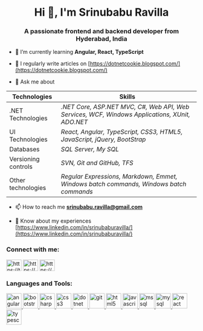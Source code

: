 <h1 align="center">Hi 👋, I'm Srinubabu Ravilla</h1>
<h3 align="center">A passionate frontend and backend developer from Hyderabad, India</h3>

- 🌱 I’m currently learning **Angular, React, TypeScript**

- 📝 I regularly write articles on [https://dotnetcookie.blogspot.com/](https://dotnetcookie.blogspot.com/)

- 💬 Ask me about 

|Technologies|Skills|
|--|--|
|.NET Technologies|_.NET Core, ASP.NET MVC, C#, Web API, Web Services, WCF, Windows Applications, XUnit, ADO.NET_|
|UI Technologies|_React, Angular, TypeScript, CSS3, HTML5, JavaScript, jQuery, BootStrap_|
|Databases|_SQL Server, My SQL_|
|Versioning controls|_SVN, Git and GitHub, TFS_|
|Other technologies|_Regular Expressions, Markdown, Emmet, Windows batch commands, Windows batch commands_|

- 📫 How to reach me **srinubabu.ravilla@gmail.com**

- 📄 Know about my experiences [https://www.linkedin.com/in/srinubaburavilla/](https://www.linkedin.com/in/srinubaburavilla/)

<h3 align="left">Connect with me:</h3>
<p align="left">
<a href="https://twitter.com/https://twitter.com/srinubabur" target="blank"><img align="center" src="https://cdn.jsdelivr.net/npm/simple-icons@3.0.1/icons/twitter.svg" alt="https://twitter.com/srinubabur" height="30" width="40" /></a>
<a href="https://linkedin.com/in/https://www.linkedin.com/in/srinubaburavilla/" target="blank"><img align="center" src="https://cdn.jsdelivr.net/npm/simple-icons@3.0.1/icons/linkedin.svg" alt="https://www.linkedin.com/in/srinubaburavilla/" height="30" width="40" /></a>
<a href="https://fb.com/https://www.facebook.com/srinubabu.ravilla/" target="blank"><img align="center" src="https://cdn.jsdelivr.net/npm/simple-icons@3.0.1/icons/facebook.svg" alt="https://www.facebook.com/srinubabu.ravilla/" height="30" width="40" /></a>
</p>

<h3 align="left">Languages and Tools:</h3>
<p align="left"> <a href="https://angular.io" target="_blank"> <img src="https://devicons.github.io/devicon/devicon.git/icons/angularjs/angularjs-original.svg" alt="angularjs" width="40" height="40"/> </a> <a href="https://getbootstrap.com" target="_blank"> <img src="https://devicons.github.io/devicon/devicon.git/icons/bootstrap/bootstrap-plain.svg" alt="bootstrap" width="40" height="40"/> </a> <a href="https://www.w3schools.com/cs/" target="_blank"> <img src="https://devicons.github.io/devicon/devicon.git/icons/csharp/csharp-original.svg" alt="csharp" width="40" height="40"/> </a> <a href="https://www.w3schools.com/css/" target="_blank"> <img src="https://devicons.github.io/devicon/devicon.git/icons/css3/css3-original-wordmark.svg" alt="css3" width="40" height="40"/> </a> <a href="https://dotnet.microsoft.com/" target="_blank"> <img src="https://devicons.github.io/devicon/devicon.git/icons/dot-net/dot-net-original-wordmark.svg" alt="dotnet" width="40" height="40"/> </a> <a href="https://git-scm.com/" target="_blank"> <img src="https://www.vectorlogo.zone/logos/git-scm/git-scm-icon.svg" alt="git" width="40" height="40"/> </a> <a href="https://www.w3.org/html/" target="_blank"> <img src="https://devicons.github.io/devicon/devicon.git/icons/html5/html5-original-wordmark.svg" alt="html5" width="40" height="40"/> </a> <a href="https://developer.mozilla.org/en-US/docs/Web/JavaScript" target="_blank"> <img src="https://devicons.github.io/devicon/devicon.git/icons/javascript/javascript-original.svg" alt="javascript" width="40" height="40"/> </a> <a href="https://www.microsoft.com/en-us/sql-server" target="_blank"> <img src="https://cdn.worldvectorlogo.com/logos/microsoft-sql-server.svg" alt="mssql" width="40" height="40"/> </a> <a href="https://www.mysql.com/" target="_blank"> <img src="https://devicons.github.io/devicon/devicon.git/icons/mysql/mysql-original-wordmark.svg" alt="mysql" width="40" height="40"/> </a> <a href="https://reactjs.org/" target="_blank"> <img src="https://devicons.github.io/devicon/devicon.git/icons/react/react-original-wordmark.svg" alt="react" width="40" height="40"/> </a> <a href="https://www.typescriptlang.org/" target="_blank"> <img src="https://devicons.github.io/devicon/devicon.git/icons/typescript/typescript-original.svg" alt="typescript" width="40" height="40"/> </a> </p>
